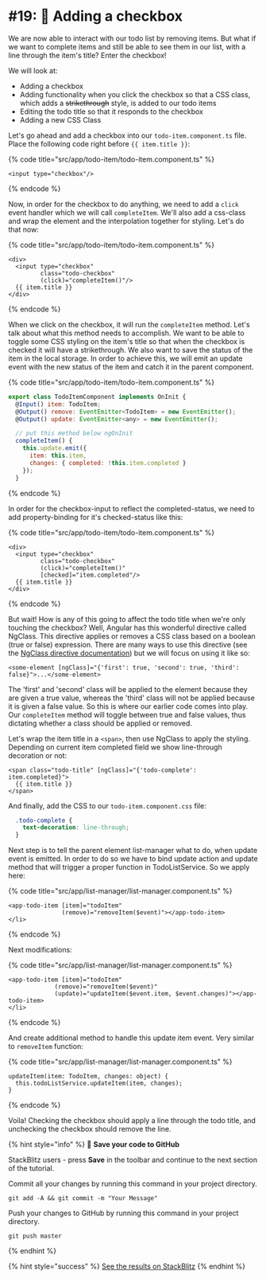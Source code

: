 # \#19: 🔘 Adding a checkbox

We are now able to interact with our todo list by removing items. But what if we want to complete items and still be able to see them in our list, with a line through the item's title? Enter the checkbox!

We will look at:

* Adding a checkbox
* Adding functionality when you click the checkbox so that a CSS class, which adds a ~~strikethrough~~ style, is added to our todo items
* Editing the todo title so that it responds to the checkbox
* Adding a new CSS Class

Let's go ahead and add a checkbox into our `todo-item.component.ts` file. Place the following code right before `{{ item.title }}`:

{% code title="src/app/todo-item/todo-item.component.ts" %}
```markup
<input type="checkbox"/>
```
{% endcode %}

Now, in order for the checkbox to do anything, we need to add a `click` event handler which we will call `completeItem`. We'll also add a css-class and wrap the element and the interpolation together for styling. Let's do that now:

{% code title="src/app/todo-item/todo-item.component.ts" %}
```markup
<div>
  <input type="checkbox"
         class="todo-checkbox"
         (click)="completeItem()"/>
  {{ item.title }}
</div>
```
{% endcode %}

When we click on the checkbox, it will run the `completeItem` method. Let's talk about what this method needs to accomplish. We want to be able to toggle some CSS styling on the item's title so that when the checkbox is checked it will have a strikethrough. We also want to save the status of the item in the local storage. In order to achieve this, we will emit an update event with the new status of the item and catch it in the parent component.

{% code title="src/app/todo-item/todo-item.component.ts" %}
```javascript
export class TodoItemComponent implements OnInit {
  @Input() item: TodoItem;
  @Output() remove: EventEmitter<TodoItem> = new EventEmitter();
  @Output() update: EventEmitter<any> = new EventEmitter();

  // put this method below ngOnInit
  completeItem() {
    this.update.emit({
      item: this.item,
      changes: { completed: !this.item.completed }
    });
  }
```
{% endcode %}

In order for the checkbox-input to reflect the completed-status, we need to add property-binding for it's checked-status like this:

{% code title="src/app/todo-item/todo-item.component.ts" %}
```markup
<div>
  <input type="checkbox"
         class="todo-checkbox"
         (click)="completeItem()"
         [checked]="item.completed"/>
  {{ item.title }}
</div>
```
{% endcode %}

But wait! How is any of this going to affect the todo title when we're only touching the checkbox? Well, Angular has this wonderful directive called NgClass. This directive applies or removes a CSS class based on a boolean \(true or false\) expression. There are many ways to use this directive \(see the [NgClass directive documentation](https://angular.io/api/common/NgClass)\) but we will focus on using it like so:

```markup
<some-element [ngClass]="{'first': true, 'second': true, 'third': false}">...</some-element>
```

The 'first' and 'second' class will be applied to the element because they are given a true value, whereas the 'third' class will not be applied because it is given a false value. So this is where our earlier code comes into play. Our `completeItem` method will toggle between true and false values, thus dictating whether a class should be applied or removed.

Let's wrap the item title in a `<span>`, then use NgClass to apply the styling. Depending on current item completed field we show line-through decoration or not:

```markup
<span class="todo-title" [ngClass]="{'todo-complete': item.completed}">
  {{ item.title }}
</span>
```

And finally, add the CSS to our `todo-item.component.css` file:

```css
  .todo-complete {
    text-decoration: line-through;
  }
```

Next step is to tell the parent element list-manager what to do, when update event is emitted. In order to do so we have to bind update action and update method that will trigger a proper function in TodoListService. So we apply here:

{% code title="src/app/list-manager/list-manager.component.ts" %}
```markup
<app-todo-item [item]="todoItem"
               (remove)="removeItem($event)"></app-todo-item>
</li>
```
{% endcode %}

Next modifications:

{% code title="src/app/list-manager/list-manager.component.ts" %}
```markup
<app-todo-item [item]="todoItem"
             (remove)="removeItem($event)"
             (update)="updateItem($event.item, $event.changes)"></app-todo-item>
</li>
```
{% endcode %}

And create additional method to handle this update item event. Very similar to `removeItem` function:

{% code title="src/app/list-manager/list-manager.component.ts" %}
```markup
updateItem(item: TodoItem, changes: object) {
  this.todoListService.updateItem(item, changes);
}
```
{% endcode %}

Voila! Checking the checkbox should apply a line through the todo title, and unchecking the checkbox should remove the line.

{% hint style="info" %}
💾 **Save your code to GitHub**

StackBlitz users - press **Save** in the toolbar and continue to the next section of the tutorial.

Commit all your changes by running this command in your project directory.
```text
git add -A && git commit -m "Your Message"
```

Push your changes to GitHub by running this command in your project directory.
```text
git push master
```
{% endhint %}

{% hint style="success" %}
[See the results on StackBlitz](https://stackblitz.com/github/ng-girls/todo-list-tutorial/tree/master/examples/19-adding-a-checkbox)
{% endhint %}

